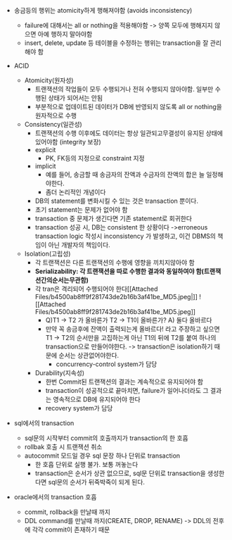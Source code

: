 - 송금등의 행위는 atomicity하게 행해져야함 (avoids inconsistency)
	- failure에 대해서는 all or nothing을 적용해야함 
	  -> 양쪽 모두에 행해지지 않으면 아예 행하지 말아야함
	- insert, delete, update 등 테이블을 수정하는 행위는 transaction을 잘 관리해야 함

- ACID
	- Atomicity(원자성)
		-   트랜잭션의 작업들이 모두 수행되거나 전혀 수행되지 않아야함. 일부만 수행된 상태가 되어서는 안됨
		- 부분적으로 업데이트된 데이터가 DB에 반영되지 않도록 all or nothing을 원자적으로 수행
	- Consistency(일관성)
		- 트랜잭션의 수행 이후에도 데이터는 항상 일관되고무결성이 유지된 상태에 있어야함 (integrity 보장)
		- explicit
			- PK, FK등의 지정으로 constraint 지정
		- implicit
			- 예를 들어, 송금할 때 송금자의 잔액과 수금자의 잔액의 합은 늘 일정해야한다.
			- 좀더 논리적인 개념이다
		- DB의 statement를 변화시킬 수 있는 것은 transaction 뿐이다. 
		- 초기 statement는 문제가 없어야 함
		- transaction 중 문제가 생긴다면 기존 statement로 회귀한다
		- transaction 성공 시, DB는 consistent 한 상황이다
		  ->erroneous transaction logic 작성시 inconsistency 가 발생하고, 이건 DBMS의 책임이 아닌 개발자의 책임이다.
	- Isolation(고립성)
		- 각 트랜잭션은 다른 트랜잭션의 수행에 영향을 끼치지않아야 함
		- **Serializability: 각 트랜잭션을 따로 수행한 결과와 동일하여야 함(트랜잭션간의순서는무관함)**
		- 각 tran은 격리되어 수행되어야 한다[[Attached Files/b4500ab8ff9f281743de2b16b3af41be_MD5.jpeg|]]
![[Attached Files/b4500ab8ff9f281743de2b16b3af41be_MD5.jpeg]]
			- Q)T1 -> T2 가 올바른가 T2 -> T1이 올바른가?
			  A) 둘다 올바르다
			- 만약 꼭 송금후에 잔액이 출력되는게 올바르다! 라고 주장하고 싶으면 T1 -> T2의 순서만을 고집하는게 아닌 T1의 뒤에 T2를 붙여 하나의 transaction으로 만들어야한다.
			  -> transaction은 isolation하기 때문에 순서는 상관없어야한다.
			  - concurrency-control system가 담당
		- Durability(지속성)
			- 한번 Commit된 트랜잭션의 결과는 계속적으로 유지되어야 함
			- transaction이 성공적으로 끝마치면, failure가 일어나더라도 그 결과는 영속적으로 DB에 유지되어야 한다
			- recovery system가 담당

- sql에서의 transaction 
	- sql문의 시작부터 commit의 호출까지가 transaction의 한 호흡
	- rollbak 호출 시 트랜잭션 취소
	- autocommit 모드일 경우 sql 문장 하나 단위로 transaction 
		- 한 호흡 단위로 실행 불가. 보통 꺼놓는다
		- transaction은 순서가 상관 없으므로, sql문 단위로 transaction을 생성한다면 sql문의 순서가 뒤죽박죽이 되게 된다.

- oracle에서의 transaction 호흡
	- commit, rollback을 만날때 까지
	- DDL command를 만날때 까지(CREATE, DROP, RENAME) -> DDL의 전후에 각각 commit이 존재하기 때문

